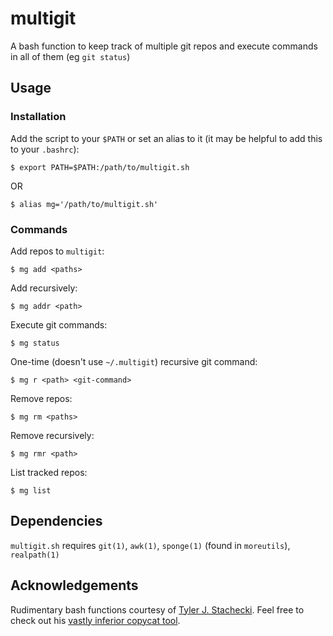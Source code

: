 # multigit

A bash function to keep track of multiple git repos and execute commands in all of them (eg `git status`)

## Usage

### Installation
Add the script to your `$PATH` or set an alias to it (it may be helpful to add this to your `.bashrc`):

	$ export PATH=$PATH:/path/to/multigit.sh
	
OR

	$ alias mg='/path/to/multigit.sh'
	
### Commands

Add repos to `multigit`:

	$ mg add <paths>

Add recursively:

	$ mg addr <path>

Execute git commands:

	$ mg status

One-time (doesn't use `~/.multigit`) recursive git command:

	$ mg r <path> <git-command>

Remove repos:

	$ mg rm <paths>

Remove recursively:

	$ mg rmr <path>

List tracked repos:

	$ mg list

## Dependencies

`multigit.sh` requires `git(1)`, `awk(1)`, `sponge(1)` (found in `moreutils`), `realpath(1)`

## Acknowledgements

Rudimentary bash functions courtesy of [Tyler J. Stachecki](https://github.com/tj90241). Feel free to check out his [vastly inferior copycat tool](https://github.com/tj90241/watchgit).

